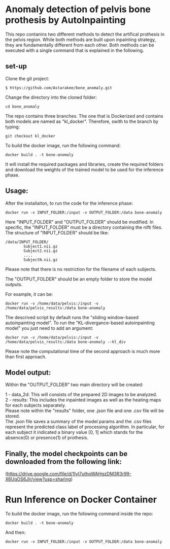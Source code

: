 # Anomaly detection of pelvis bone prothesis by AutoInpainting 

This repo contanins two different methods to detect the artifical prothesis in the pelvis region.
While both methods are built upon inpainting strategy, they are fundamentally different from each other.
Both methods can be executed with a single command that is explained in the following.

## set-up

Clone the git project:

```
$ https://github.com/Astarakee/bone_anomaly.git
```

Change the directory into the cloned folder:

```
cd bone_anomaly
```
The repo contains three branches. The one that is Dockerized
and contains both models are named as "kl_docker".
Therefore, swith to the branch by typing:

```
git checkout kl_docker
```

To build the docker image, run the following command: 

```
docker build . -t bone-anomaly
```

It will install the required packages and libraries, create the required folders and
download the weights of the trained model to be used for the inference phase.

## Usage:

After the installaiton, to run the code for the inference phase:

```
docker run -v INPUT_FOLDER:/input -v OUTPUT_FOLDER:/data bone-anomaly
```

Here "INPUT_FOLDER" and "OUTPUT_FOLDER" should be modified. In specific, the  "INPUT_FOLDER"
must be a directory containing the nifti files. 
The structure of "INPUT_FOLDER" should be like:

```
/data/INPUT_FOLDER/
        Subject1.nii.gz
        Subject2.nii.gz
        ....
        SubjectN.nii.gz
```
Please note that there is no restriction for the filename of each subjects.

The "OUTPUT_FOLDER" should be an empty folder to store the model outputs.

For example, it can be:

```
docker run -v /home/data/pelvis:/input -v /home/data/pelvis_results:/data bone-anomaly
```

The descrived script by default runs the "sliding window-based autoinpainting model".
To run the "KL-divergance-based autoinpainting model" you just need to add an argument:

```
docker run -v /home/data/pelvis:/input -v /home/data/pelvis_results:/data bone-anomaly --kl_div
```
Please note the computational time of the second approach is much more than first approach.


## Model output:

Within the "OUTPUT_FOLDER" two main directory will be created:

1 - data_2d: This will consists of the prepared 2D images to be analyzed. \
2 - results: This includes the inpainted images as well as the heating maps for each subjects separately. \
Please note within the "results" folder, one .json file and one .csv file will be stored. \
The .json file saves a summary of the model params and the .csv files represent the predicted
class label of processing algorithm. In particular, for each subject it indicated a binary
value [0, 1] which stands for the absence(0) or presence(1) of prothesis.


## Finally, the model checkpoints can be downloaded from the following link:
(https://drive.google.com/file/d/1IyI7uthpWAHgzDM3R3r99-X6UqOS6Jlr/view?usp=sharing)


# Run Inference on Docker Container

To build the docker image, run the following command inside the repo: 

`docker build . -t bone-anomaly`

And then: 

`docker run -v INPUT_FOLDER:/input -v OUTPUT_FOLDER:/data bone-anomaly` 
